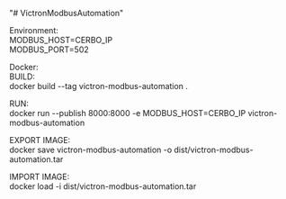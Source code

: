 "# VictronModbusAutomation" 

Environment:  
MODBUS_HOST=CERBO_IP  
MODBUS_PORT=502

Docker:  
BUILD:  
docker build --tag victron-modbus-automation .  

RUN:  
docker run --publish 8000:8000 -e MODBUS_HOST=CERBO_IP victron-modbus-automation  

EXPORT IMAGE:  
docker save victron-modbus-automation -o dist/victron-modbus-automation.tar  

IMPORT IMAGE:  
docker load -i dist/victron-modbus-automation.tar  
